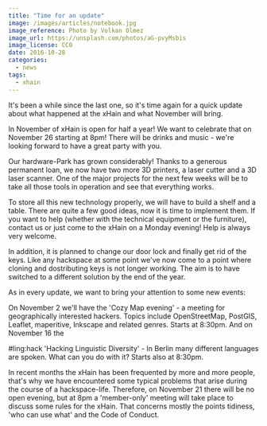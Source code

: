 ```yaml
---
title: "Time for an update"
image: /images/articles/notebook.jpg
image_reference: Photo by Volkan Olmez
image_url: https://unsplash.com/photos/aG-pvyMsbis
image_license: CC0
date: 2016-10-28
categories:
  - news
tags:
  - xhain
---
```


It's been a while since the last one, so it's time again for a quick
update about what happened at the xHain and what November will bring.

In November of xHain is open for half a year! We want to celebrate that
on November 26 starting at 8pm! There will be drinks and music - we're
looking forward to have a great party with you.

Our hardware-Park has grown considerably! Thanks to a generous permanent
loan, we now have two more 3D printers, a laser cutter and a 3D laser
scanner. One of the major projects for the next few weeks will be to
take all those tools in operation and see that everything works.

To store all this new technology properly, we will have to build a shelf
and a table. There are quite a few good ideas, now it is time to
implement them.
If you want to help (whether with the technical equipment or the
furniture), contact us or just come to the xHain on a Monday evening!
Help is always very welcome.

In addition, it is planned to change our door lock and finally get rid
of the keys. Like any hackspace at some point we've now come to a point
where cloning and dostributing keys is not longer working. The aim is to
have switched to a different solution by the end of the year.

As in every update, we want to bring your attention to some new events:

On November 2 we'll have the 'Cozy Map evening' - a meeting for
geographically interested hackers. Topics include OpenStreetMap,
PostGIS, Leaflet, maperitive, Inkscape and related genres.
Starts at 8:30pm.
And on November 16 the <div>#ling:hack 'Hacking Linguistic Diversity' -
In Berlin many different languages ​​are spoken. What can you do with
it? Starts also at 8:30pm.

In recent months the xHain has been frequented by more and more people,
that's why we have encountered some typical problems that arise during
the course of a hackspace-life. Therefore, on November 21 there will be
no open evening, but at 8pm a 'member-only' meeting will take place to
discuss some rules for the xHain. That concerns mostly the points
tidiness, 'who can use what' and the Code of Conduct.
